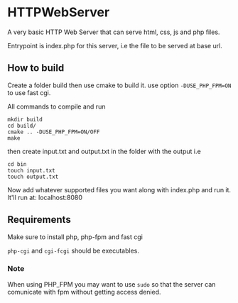 # HTTPWebServer
A very basic HTTP Web Server that can serve html, css, js and php files.

Entrypoint is index.php for this server, i.e the file to be served at base url.

## How to build
Create a folder build then use cmake to build it.
use option `-DUSE_PHP_FPM=ON` to use fast cgi.

All commands to compile and run
```
mkdir build
cd build/
cmake .. -DUSE_PHP_FPM=ON/OFF
make
```

then create input.txt and output.txt in the folder with the output i.e
```
cd bin
touch input.txt
touch output.txt
```

Now add whatever supported files you want along with index.php and run it.
It'll run at: localhost:8080

## Requirements
Make sure to install php, php-fpm and fast cgi

`php-cgi` and `cgi-fcgi` should be executables.

### Note
When using PHP_FPM you may want to use `sudo` so that the server can comunicate with fpm without
getting access denied.

